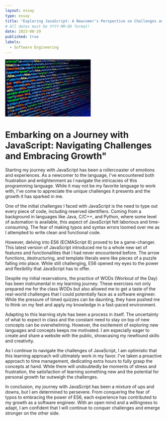 ```yaml
---
layout: essay
type: essay
title: "Exploring JavaScript: A Newcomer's Perspective on Challenges and Growth"
# All dates must be YYYY-MM-DD format!
date: 2023-08-29
published: true
labels:
  - Software Engineering
---
```


<img class="img-fluid" src="../img/js.jpeg">

# Embarking on a Journey with JavaScript: Navigating Challenges and Embracing Growth" 

Starting my journey with JavaScript has been a rollercoaster of emotions and experiences. As a newcomer to the language, I've encountered both frustration and enlightenment as I navigate the intricacies of this programming language. While it may not be my favorite language to work with, I've come to appreciate the unique challenges it presents and the growth it has sparked in me.

One of the initial challenges I faced with JavaScript is the need to type out every piece of code, including reserved identifiers. Coming from a background in languages like Java, C/C++, and Python, where some level of automation is available, this aspect of JavaScript felt laborious and time-consuming. The fear of making typos and syntax errors loomed over me as I attempted to write clean and functional code.

However, delving into ES6 (ECMAScript 6) proved to be a game-changer. This latest version of JavaScript introduced me to a whole new set of features and functionalities that I had never encountered before. The arrow functions, destructuring, and template literals were like pieces of a puzzle falling into place. While still challenging, ES6 opened my eyes to the power and flexibility that JavaScript has to offer.

Despite my initial reservations, the practice of WODs (Workout of the Day) has been instrumental in my learning journey. These exercises not only prepared me for the class WODs but also allowed me to get a taste of the real-world challenges that I could potentially face as a software engineer. While the pressure of timed quizzes can be daunting, they have pushed me to think on my feet and apply my knowledge in a fast-paced environment.


Adapting to this learning style has been a process in itself. The uncertainty of what to expect in class and the constant need to stay on top of new concepts can be overwhelming. However, the excitement of exploring new languages and concepts keeps me motivated. I am especially eager to create and share a website with the public, showcasing my newfound skills and creativity.


As I continue to navigate the challenges of JavaScript, I am optimistic that this learning approach will ultimately work in my favor. I've taken a proactive approach to time management, dedicating extra hours to fully grasp the concepts at hand. While there will undoubtedly be moments of stress and frustration, the satisfaction of learning something new and the potential for personal growth far outweigh the challenges.

In conclusion, my journey with JavaScript has been a mixture of ups and downs, but I am determined to persevere. From conquering the fear of typos to embracing the power of ES6, each experience has contributed to my growth as a software engineer. With an open mind and a willingness to adapt, I am confident that I will continue to conquer challenges and emerge stronger on the other side.
